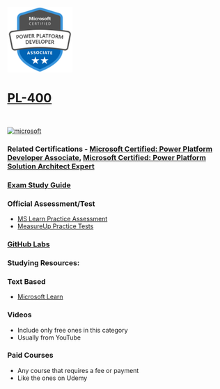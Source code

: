 <img src="/Images/certs/pl-400.png" width="150" height="150">

# [PL-400](https://learn.microsoft.com/certifications/exams/pl-400)
<br>

<a href='https://learn.microsoft.com/en-us/certifications/browse/?type=role-based&levels=intermediate' target="_blank"><img alt='microsoft' src='https://img.shields.io/badge/associate-100000?style=for-the-badge&logo=microsoft&logoColor=white&labelColor=0078D4&color=212221'/></a> 

### Related Certifications - [Microsoft Certified: Power Platform Developer Associate](https://learn.microsoft.com/en-us/certifications/power-platform-developer-associate), [Microsoft Certified: Power Platform Solution Architect Expert](https://learn.microsoft.com/en-us/certifications/power-platform-solution-architect-expert)

### [Exam Study Guide](https://aka.ms/pl400-studyguide)

### Official Assessment/Test
- [MS Learn Practice Assessment](https://learn.microsoft.com/certifications/exams/pl-400/practice/assessment?assessment-type=practice&assessmentId=66)
- [MeasureUp Practice Tests](https://www.measureup.com/microsoft-practice-test-pl-400-microsoft-power-platform-developer.html)

### [GitHub Labs](https://github.com/MicrosoftLearning/PL-400_Microsoft-Power-Platform-Developer/tree/master/Instructions/Labs)

### Studying Resources:

### Text Based
- [Microsoft Learn](https://learn.microsoft.com/certifications/exams/pl-400)

### Videos
- Include only free ones in this category
- Usually from YouTube

### Paid Courses
- Any course that requires a fee or payment
- Like the ones on Udemy

